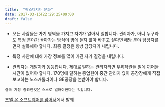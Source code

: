 ```yaml
---
title:  "팍스디지타 문화"
date: 2017-03-15T22:29:25+09:00
draft: false
---
```


- 모든 사람들은 자기 영역을 가지고 자기가 알아서 일합니다. 관리자가, 아니
누구라도 특정 분야가 돌아가는 방식이 맘에 들지 않아 바꾸고 싶다면 해당 분야 
담당자를 먼저 설득해야 합니다. 최종 결정은 항상 담당자가 내립니다.

- 특정 사안에 대해 가장 정보를 많이 가진 자가 결정을 내립니다.

- 관리자는 개발자와 동등합니다. 제대로 일하는 관리자라면 
부하직원들 일에 끼어들 시간이 없어야 합니다. 170명에 달하는
종업원이 중간 관리자 없이 공장장에게 직접 보고하는 노스캐롤라이나
GE공장을 본받아야 합니다.

`결국 가장 중요한것은 스스로 일해야한다는 것입니다.`

[조엘 온 소프트웨어를 넘어서][joel_on_software]에서 발췌


[joel_on_software]: http://book.naver.com/bookdb/book_detail.nhn?bid=6099079
